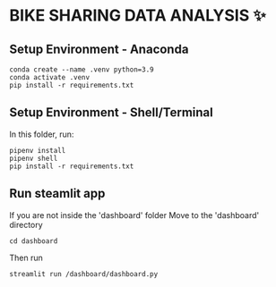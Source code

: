 # BIKE SHARING DATA ANALYSIS ✨

## Setup Environment - Anaconda

```
conda create --name .venv python=3.9
conda activate .venv
pip install -r requirements.txt
```

## Setup Environment - Shell/Terminal

In this folder, run:

```
pipenv install
pipenv shell
pip install -r requirements.txt
```

## Run steamlit app

If you are not inside the 'dashboard' folder
Move to the 'dashboard' directory

```
cd dashboard
```

Then run

```
streamlit run /dashboard/dashboard.py
```
